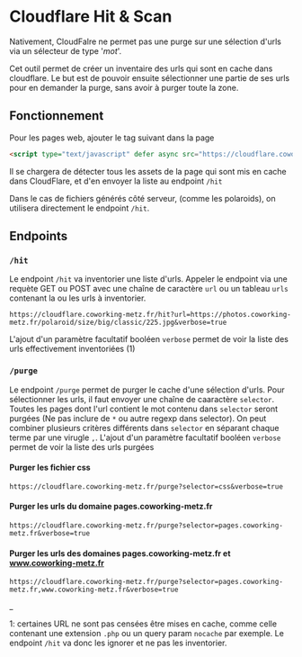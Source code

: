 # Cloudflare Hit & Scan

Nativement, CloudFalre ne permet pas une purge sur une sélection d'urls via un sélecteur de type '*mot*'.

Cet outil permet de créer un inventaire des urls qui sont en cache dans cloudflare. Le but est de pouvoir ensuite sélectionner une partie de ses urls pour en demander la purge, sans avoir à purger toute la zone. 


## Fonctionnement
Pour les pages web, ajouter le tag suivant dans la page
```html
<script type="text/javascript" defer async src="https://cloudflare.coworking-metz.fr/cf.js"></script>
```

Il se chargera de détecter tous les assets de la page qui sont mis en cache dans CloudFlare, et d'en envoyer la liste au endpoint `/hit`


Dans le cas de fichiers générés côté serveur, (comme les polaroids), on utilisera directement le endpoint `/hit`.

## Endpoints

### `/hit`
Le endpoint `/hit` va inventorier une liste d'urls. Appeler le endpoint via une requète GET ou POST avec une chaîne de caractère `url` ou un tableau `urls` contenant la ou les urls à inventorier.

```
https://cloudflare.coworking-metz.fr/hit?url=https://photos.coworking-metz.fr/polaroid/size/big/classic/225.jpg&verbose=true
```

L'ajout d'un paramètre facultatif booléen `verbose` permet de voir la liste des urls effectivement inventoriées (1)

### `/purge`
 Le endpoint `/purge` permet de purger le cache d'une sélection d'urls. Pour sélectionner les urls, il faut envoyer une chaîne de caaractère `selector`. Toutes les pages dont l'url contient le mot contenu dans `selector` seront purgées (Ne pas inclure de `*` ou autre regexp dans selector).
 On peut combiner plusieurs critères différents dans `selector` en séparant chaque terme par une virugle `,`.
 L'ajout d'un paramètre facultatif booléen `verbose` permet de voir la liste des urls purgées

#### Purger les fichier css
```
https://cloudflare.coworking-metz.fr/purge?selector=css&verbose=true
```
#### Purger les urls du domaine pages.coworking-metz.fr
```
https://cloudflare.coworking-metz.fr/purge?selector=pages.coworking-metz.fr&verbose=true
```
#### Purger les urls des domaines pages.coworking-metz.fr et www.coworking-metz.fr
```
https://cloudflare.coworking-metz.fr/purge?selector=pages.coworking-metz.fr,www.coworking-metz.fr&verbose=true
```

_

1: certaines URL ne sont pas censées être mises en cache, comme celle contenant une extension `.php` ou un query param `nocache` par exemple. Le endpoint `/hit` va donc les ignorer et ne pas les inventorier.